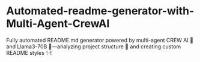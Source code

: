 # Automated-readme-generator-with-Multi-Agent-CrewAI
Fully automated README.md generator powered by multi-agent CREW AI 🤖 and Llama3-70B 🧠—analyzing project structure 📂 and creating custom README styles ✨!
